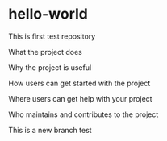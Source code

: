 # hello-world
This is first test repository

What the project does

Why the project is useful

How users can get started with the project

Where users can get help with your project

Who maintains and contributes to the project

This is a new branch test
